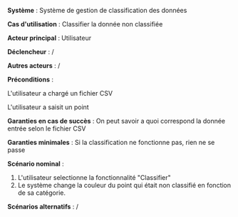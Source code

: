 **Système** : Système de gestion de classification des données

**Cas d'utilisation** : Classifier la donnée non classifiée

**Acteur principal** : Utilisateur

**Déclencheur** : /

**Autres acteurs** : /

**Préconditions** : 

L'utilisateur a chargé un fichier CSV

L'utilisateur a saisit un point

**Garanties en cas de succès** :
On peut savoir a quoi correspond la donnée entrée selon le fichier CSV

**Garanties minimales** :
Si la classification ne fonctionne pas, rien ne se passe

**Scénario nominal** :

1. L'utilisateur selectionne la fonctionnalité "Classifier"
2. Le système change la couleur du point qui était non classifié en fonction de sa catégorie.

**Scénarios alternatifs** :
/